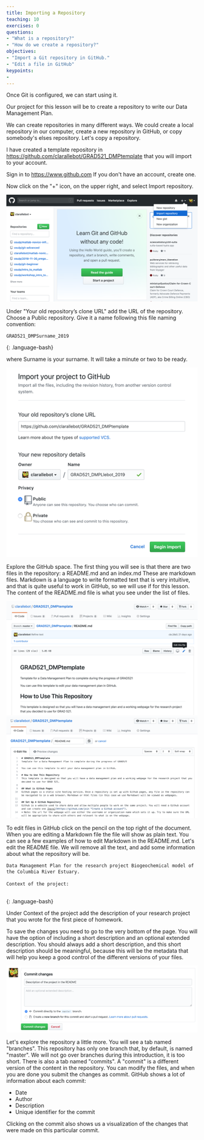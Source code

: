 ```yaml
---
title: Importing a Repository
teaching: 10
exercises: 0
questions:
- "What is a repository?"
- "How do we create a repository?"
objectives:
- "Import a Git repository in GitHub."
- "Edit a file in GitHub"
keypoints:
- 
---
```


Once Git is configured, we can start using it.

Our project for this lesson will be to create a repository to write our Data Management Plan. 

We can create repositories in many different ways. We could create a local repository in our computer, create a new repository in GitHub, or copy somebody's elses repository. Let's copy a repository. 

I have created a template repository in https://github.com/clarallebot/GRAD521_DMPtemplate that you will import to your account.

Sign in to https://www.github.com If you don't have an account, create one. 

Now click on the "+" icon, on the upper right, and select Import repository. 

![importbutton](../fig/import_importbutton.png)

Under "Your old repository’s clone URL" add the URL of the repository. Choose a Public repository. Give it a name following this file naming convention: 

~~~
GRAD521_DMPSurname_2019 
~~~
{: .language-bash}

where Surname is your surname. It will take a minute or two to be ready.

![importform](../fig/import_importform.png)

Explore the GitHub space. The first thing you will see is that there are two files in the repository: a README.md and an index.md These are markdown files. Markdown is a language to write formatted text that is very intuitive, and that is quite useful to work in GitHub, so we will use if for this lesson. The content of the README.md file is what you see under the list of files. 

![markdownrendered](../fig/import_readmemarkdown.png)
![markdownplaintext](../fig/import_readmeplaintext.png)

To edit files in GitHub click on the pencil on the top right of the document. When you are editing a Markdown file the file will show as plain text. You can see a few examples of how to edit Markdown in the README.md. Let's edit the README file. We will remove all the text, and add some information about what the repository will be. 

~~~
Data Management Plan for the research project Biogeochemical model of the Columbia River Estuary.

Context of the project:


~~~
{: .language-bash}

Under Context of the project add the description of your research project that you wrote for the first piece of homework.

To save the changes you need to go to the very bottom of the page. You will have the option of including a short description and an optional extended description. You should always add a short description, and this short description should be meaningful, because this will be the metadata that will help you keep a good control of the different versions of your files.

![commitchanges](../fig/import_commit_changes.png)

Let's explore the repository a little more. You will see a tab named "branches". This repository has only one branch that, by default, is named "master". We will not go over branches during this introduction, it is too short. There is also a tab named "commits". A "commit" is a different version of the content in the repository. You can modify the files, and when you are done you submit the changes as commit. GitHub shows a lot of information about each commit:
* Date
* Author
* Description
* Unique identifier for the commit

Clicking on the commit also shows us a visualization of the changes that were made on this particular commit. 





